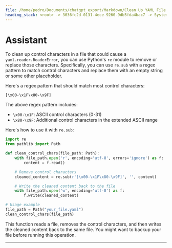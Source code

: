 ```yaml
---
file: /home/pedro/Documents/chatgpt_export/Markdown/Clean Up YAML File.md
heading_stack: <root> -> 3036fc2d-0131-4ece-9260-9db5fda4bac7 -> System -> c906f56e-5281-42ae-8f8c-e85f1623ae7e -> System -> aaa29a78-0bff-4967-a89c-a8299281843e -> User -> ef56f22f-19f1-42bd-a214-5b79de6e7c35 -> Assistant -> Steps to Clean Up the File -> Python Code to Perform These Steps -> 46afc464-1a90-4766-a3f3-4c9802264e4f -> Assistant -> 60c6cdcf-c5c3-4266-b15f-82e433f32926 -> Tool -> 3d4d27b4-e900-4388-8031-380ec6250890 -> Assistant -> aaa25102-ed61-4c87-b709-62516f83bb2c -> User -> 51b77da6-7d1a-4439-8c6f-863453a3331d -> Assistant -> Code to Auto-Escape Control Characters -> 65250812-09ae-450a-8cae-f909b1d2e1f8 -> Assistant -> 8907255b-077e-4485-94fb-31d0a0421fb2 -> Tool -> ee9bc4c0-32e0-46dd-94f4-1491089b8c02 -> Assistant -> aaa2e67d-09e1-430e-8a37-d05b96bdde98 -> User -> b6c892c1-d6c7-48da-89ef-732ad44acc9e -> Assistant -> Control Characters -> Non-Printable Characters -> aaa24ca6-b0e9-4236-a35b-521a2ea3a40b -> User -> 321337df-08f7-41e7-9799-d04771339c33 -> Assistant -> 4fe6bc4c-ec5a-4674-9e9d-43b1fd34ba59 -> Tool -> 8dc44939-d11e-45ef-9c6f-dec4ef247b77 -> Assistant -> aaa20739-075d-43eb-a8e6-32d22511d25d -> User -> 877d928c-e5d6-4930-b013-0d285ca7b2bb -> Assistant
---
```

# Assistant

To clean up control characters in a file that could cause a `yaml.reader.ReaderError`, you can use Python's `re` module to remove or replace those characters. Specifically, you can use `re.sub` with a regex pattern to match control characters and replace them with an empty string or some other placeholder.

Here's a regex pattern that should match most control characters:

```regex
[\x00-\x1F\x80-\x9F]
```

The above regex pattern includes:

- `\x00-\x1F`: ASCII control characters (0-31)
- `\x80-\x9F`: Additional control characters in the extended ASCII range

Here's how to use it with `re.sub`:

```python
import re
from pathlib import Path

def clean_control_chars(file_path: Path):
    with file_path.open('r', encoding='utf-8', errors='ignore') as f:
        content = f.read()

    # Remove control characters
    cleaned_content = re.sub(r'[\x00-\x1F\x80-\x9F]', '', content)

    # Write the cleaned content back to the file
    with file_path.open('w', encoding='utf-8') as f:
        f.write(cleaned_content)

# Usage example
file_path = Path("your_file.yaml")
clean_control_chars(file_path)
```

This function reads a file, removes the control characters, and then writes the cleaned content back to the same file. You might want to backup your file before running this operation.

---
